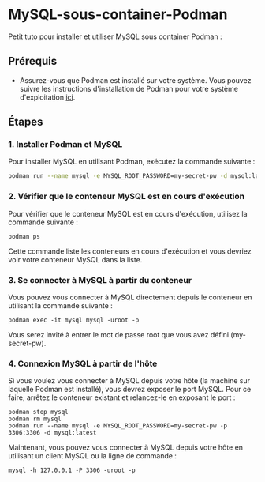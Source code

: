 # MySQL-sous-container-Podman

Petit tuto pour installer et utiliser MySQL sous container Podman :

## Prérequis

- Assurez-vous que Podman est installé sur votre système. Vous pouvez suivre les instructions d'installation de Podman pour votre système d'exploitation [ici](https://podman.io/getting-started/installation).

## Étapes

### 1. Installer Podman et MySQL

Pour installer MySQL en utilisant Podman, exécutez la commande suivante :

```sh
podman run --name mysql -e MYSQL_ROOT_PASSWORD=my-secret-pw -d mysql:latest
```

### 2. Vérifier que le conteneur MySQL est en cours d'exécution

Pour vérifier que le conteneur MySQL est en cours d'exécution, utilisez la commande suivante :

```
podman ps
```

Cette commande liste les conteneurs en cours d'exécution et vous devriez voir votre conteneur MySQL dans la liste.

### 3. Se connecter à MySQL à partir du conteneur

Vous pouvez vous connecter à MySQL directement depuis le conteneur en utilisant la commande suivante :

```
podman exec -it mysql mysql -uroot -p
```

Vous serez invité à entrer le mot de passe root que vous avez défini (my-secret-pw).

### 4. Connexion MySQL à partir de l'hôte

Si vous voulez vous connecter à MySQL depuis votre hôte (la machine sur laquelle Podman est installé), vous devrez exposer le port MySQL. Pour ce faire, arrêtez le conteneur existant et relancez-le en exposant le port :

```
podman stop mysql
podman rm mysql
podman run --name mysql -e MYSQL_ROOT_PASSWORD=my-secret-pw -p 3306:3306 -d mysql:latest
```

Maintenant, vous pouvez vous connecter à MySQL depuis votre hôte en utilisant un client MySQL ou la ligne de commande :

```
mysql -h 127.0.0.1 -P 3306 -uroot -p
```
